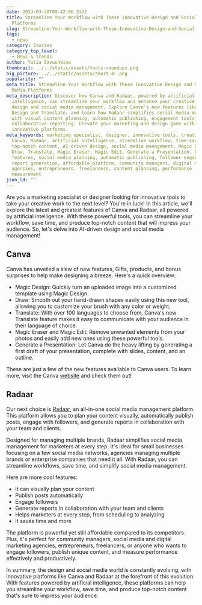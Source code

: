 ```yaml
---
date: 2023-03-30T09:42:06.237Z
title: Streamline Your Workflow with These Innovative Design and Social Media
  Platforms
slug: Streamline-Your-Workflow-with-These-Innovative-Design-and-Social-Media-Platforms
tags:
  - news
category: Stories
category_top_level:
  - News & Trends
author: Yulia Savushkina
thumbnail: ../../static/assets/tools-roundups.png
big_picture: ../../static/assets/short-4-.png
popularity: ""
meta_title: Streamline Your Workflow with These Innovative Design and Social
  Media Platforms
meta_description: Discover how Canva and Radaar, powered by artificial
  intelligence, can streamline your workflow and enhance your creative work in
  design and social media management. Explore Canva's new features like Magic
  Design and Translate, and learn how Radaar simplifies social media management
  with visual content planning, automatic publishing, engagement tools, and
  collaborative reporting. Elevate your marketing and design game with these
  innovative platforms.
meta_keywords: marketing specialist, designer, innovative tools, creative work,
  Canva, Radaar, artificial intelligence, streamline workflow, time-saving,
  top-notch content, AI-driven design, social media management, Magic Design,
  Draw, Translate, Magic Eraser, Magic Edit, Generate a Presentation, Radaar
  features, social media planning, automatic publishing, follower engagement,
  report generation, affordable platform, community managers, digital marketing
  agencies, entrepreneurs, freelancers, content planning, performance
  measurement
json_ld: ""
---
```

Are you a marketing specialist or designer looking for innovative tools to take your creative work to the next level? You're in luck! In this article, we'll explore the latest and greatest features of Canva and Radaar, all powered by artificial intelligence. With these powerful tools, you can streamline your workflow, save time, and produce top-notch content that will impress your audience. So, let's delve into AI-driven design and social media management!



## Canva

Canva has unveiled a slew of new features, Gifts, products, and bonus surprises to help make designing a breeze. Here's a quick overview:



* Magic Design: Quickly turn an uploaded image into a customized template using Magic Design.
* Draw: Smooth out your hand-drawn shapes easily using this new tool, allowing you to customize your brush with any color or weight.
* Translate: With over 100 languages to choose from, Canva's new Translate feature makes it easy to communicate with your audience in their language of choice.
* Magic Eraser and Magic Edit: Remove unwanted elements from your photos and easily add new ones using these powerful tools.
* Generate a Presentation: Let Canva do the heavy lifting by generating a first draft of your presentation, complete with slides, content, and an outline.



These are just a few of the new features available to Canva users. To learn more, visit the Canva [website](https://www.canva.com/newsroom/news/canva-create-brand-new-era-2023/) and check them out!



## Radaar



Our next choice is [Radaar,](https://www.radaar.io/features-38/) an all-in-one social media management platform. This platform allows you to plan your content visually, automatically publish posts, engage with followers, and generate reports in collaboration with your team and clients.

Designed for managing multiple brands, Radaar simplifies social media management for marketers at every step. It's ideal for small businesses focusing on a few social media networks, agencies managing multiple brands or enterprise companies that need it all. With Radaar, you can streamline workflows, save time, and simplify social media management.

Here are more cool features: 

* It can visually plan your content
* Publish posts automatically
* Engage followers
* Generate reports in collaboration with your team and clients
* Helps marketers at every step, from scheduling to analyzing
* It saves time and more



The platform is powerful yet still affordable compared to its competitors. Plus, it's perfect for community managers, social media and digital marketing agencies, entrepreneurs, freelancers, or anyone who wants to engage followers, publish unique content, and measure performance effectively and productively.

In summary, the design and social media world is constantly evolving, with innovative platforms like Canva and Radaar at the forefront of this evolution. With features powered by artificial intelligence, these platforms can help you streamline your workflow, save time, and produce top-notch content that's sure to impress your audience.